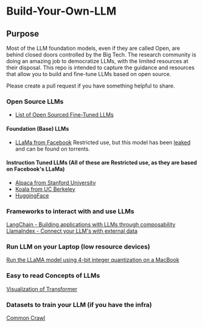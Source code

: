 # Build-Your-Own-LLM

## Purpose
Most of the LLM foundation models, even if they are called Open, are behind closed doors controlled by the Big Tech. The research community is doing an amazing job to democratize LLMs, with the limited resources at their disposal. This repo is intended to capture the guidance and resources that allow you to build and fine-tune LLMs based on open source.

Please create a pull request if you have something helpful to share.

### Open Source LLMs
+ [List of Open Sourced Fine-Tuned LLMs](https://medium.com/geekculture/list-of-open-sourced-fine-tuned-large-language-models-llm-8d95a2e0dc76)

#### Foundation (Base) LLMs
+ [LLaMa from Facebook](https://github.com/facebookresearch/llama) Restricted use, but this model has been [leaked](https://www.deeplearning.ai/the-batch/how-metas-llama-nlp-model-leaked/) and can be found on torrents.

#### Instruction Tuned LLMs (All of these are Restricted use, as they are based on Facebook's LLaMa)
+ [Alpaca from Stanford University](https://crfm.stanford.edu/2023/03/13/alpaca.html) 
+ [Koala from UC Berkeley](https://bair.berkeley.edu/blog/2023/04/03/koala/)
+ [HuggingFace](https://huggingface.co/OpenAssistant/oasst-sft-6-llama-30b-xor)

### Frameworks to interact with and use LLMs
[LangChain - Building applications with LLMs through composability](https://github.com/hwchase17/langchain)
[LlamaIndex - Connect your LLM's with external data](https://github.com/jerryjliu/llama_index)

### Run LLM on your Laptop (low resource devices)
[Run the LLaMA model using 4-bit integer quantization on a MacBook](https://github.com/ggerganov/llama.cpp)

### Easy to read Concepts of LLMs
[Visualization of Transformer](https://jalammar.github.io/illustrated-transformer/)

### Datasets to train your LLM (if you have the infra)
[Common Crawl](https://commoncrawl.org/)

